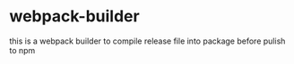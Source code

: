# webpack-builder
this is a webpack builder to compile release file into package before pulish to npm
